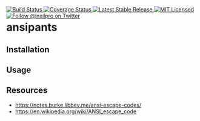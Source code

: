 <div style="float: right;">
	<a href="https://github.com/glhd/ansipants/actions" target="_blank">
		<img 
			src="https://github.com/glhd/ansipants/workflows/PHPUnit/badge.svg" 
			alt="Build Status" 
		/>
	</a>
	<a href="https://codeclimate.com/github/glhd/ansipants/test_coverage" target="_blank">
		<img 
			src="https://api.codeclimate.com/v1/badges/04761c68fd9dc46cf608/test_coverage" 
			alt="Coverage Status" 
		/>
	</a>
	<a href="https://packagist.org/packages/glhd/ansipants" target="_blank">
        <img 
            src="https://poser.pugx.org/glhd/ansipants/v/stable" 
            alt="Latest Stable Release" 
        />
	</a>
	<a href="./LICENSE" target="_blank">
        <img 
            src="https://poser.pugx.org/glhd/ansipants/license" 
            alt="MIT Licensed" 
        />
    </a>
    <a href="https://twitter.com/inxilpro" target="_blank">
        <img 
            src="https://img.shields.io/twitter/follow/inxilpro?style=social" 
            alt="Follow @inxilpro on Twitter" 
        />
    </a>
</div>

# ansipants

## Installation

## Usage

## Resources

- https://notes.burke.libbey.me/ansi-escape-codes/
- https://en.wikipedia.org/wiki/ANSI_escape_code
